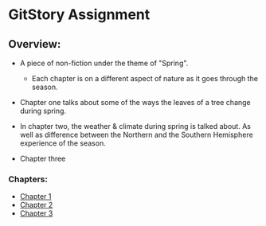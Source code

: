 # GitStory Assignment

## Overview: 

- A piece of non-fiction under the theme of "Spring".
    - Each chapter is on a different aspect of nature as it goes through the season.
    
- Chapter one talks about some of the ways the leaves of a tree change during spring.

- In chapter two, the weather & climate during spring is talked about.
  As well as difference between the Northern and the Southern Hemisphere experience of the season. 

- Chapter three
    
### Chapters:

* [Chapter 1](chapter01.md)
* [Chapter 2](chapter02.md)
* [Chapter 3](chapter03.md)